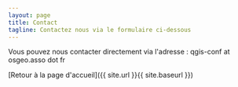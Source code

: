 ```yaml
---
layout: page
title: Contact
tagline: Contactez nous via le formulaire ci-dessous
---
```


Vous pouvez nous contacter directement via l'adresse : qgis-conf at osgeo.asso dot fr

[Retour à la page d'accueil]({{ site.url }}{{ site.baseurl }})
